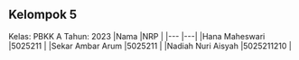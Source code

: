 ## Kelompok 5
Kelas: PBKK A
Tahun: 2023
|Nama  |NRP  |
|---  |---|
|Hana Maheswari  |5025211  |
|Sekar Ambar Arum  |5025211  |
|Nadiah Nuri Aisyah  |5025211210  |
